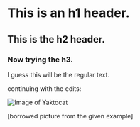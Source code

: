 # This is an h1 header.
## This is the h2 header.
### Now trying the h3.
I guess this will be the regular text.

continuing with the edits:

![Image of Yaktocat](https://octodex.github.com/images/yaktocat.png)

[borrowed picture from the given example]
